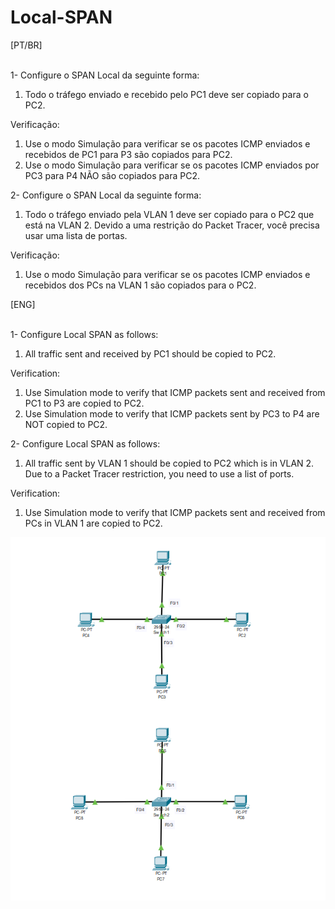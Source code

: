 # Local-SPAN

[PT/BR]<br><br>

1- Configure o SPAN Local da seguinte forma:
1) Todo o tráfego enviado e recebido pelo PC1 deve ser copiado para o PC2.
  
Verificação:
1) Use o modo Simulação para verificar se os pacotes ICMP enviados e recebidos de PC1 para P3 são copiados para PC2.
2) Use o modo Simulação para verificar se os pacotes ICMP enviados por PC3 para P4 NÃO são copiados para PC2.
  
2- Configure o SPAN Local da seguinte forma:
1) Todo o tráfego enviado pela VLAN 1 deve ser copiado para o PC2 que está na VLAN 2.
Devido a uma restrição do Packet Tracer, você precisa usar uma lista de portas.

Verificação:
1) Use o modo Simulação para verificar se os pacotes ICMP enviados e recebidos dos PCs na VLAN 1 são copiados para o PC2.

[ENG]<br><br>

1- Configure Local SPAN as follows: 
1) All traffic sent and received by PC1 should be copied to PC2. 
  
Verification: 
1) Use Simulation mode to verify that ICMP packets sent and received from PC1 to P3 are copied to PC2. 
2) Use Simulation mode to verify that ICMP packets sent by PC3 to P4 are NOT copied to PC2. 
  
2- Configure Local SPAN as follows:
1) All traffic sent by VLAN 1 should be copied to PC2 which is in VLAN 2. 
Due to a Packet Tracer restriction, you need to use a list of ports.

Verification:
1) Use Simulation mode to verify that ICMP packets sent and received from PCs in VLAN 1 are copied to PC2.

 
  

<img src="https://raw.githubusercontent.com/MattheusMartins/Local-SPAN/main/1.PNG">
